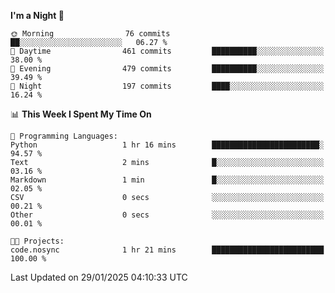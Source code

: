 <!--START_SECTION:waka-->
**I'm a Night 🦉** 

```text
🌞 Morning                76 commits          ██░░░░░░░░░░░░░░░░░░░░░░░   06.27 % 
🌆 Daytime                461 commits         ██████████░░░░░░░░░░░░░░░   38.00 % 
🌃 Evening                479 commits         ██████████░░░░░░░░░░░░░░░   39.49 % 
🌙 Night                  197 commits         ████░░░░░░░░░░░░░░░░░░░░░   16.24 % 
```


📊 **This Week I Spent My Time On** 

```text
💬 Programming Languages: 
Python                   1 hr 16 mins        ████████████████████████░   94.57 % 
Text                     2 mins              █░░░░░░░░░░░░░░░░░░░░░░░░   03.16 % 
Markdown                 1 min               █░░░░░░░░░░░░░░░░░░░░░░░░   02.05 % 
CSV                      0 secs              ░░░░░░░░░░░░░░░░░░░░░░░░░   00.21 % 
Other                    0 secs              ░░░░░░░░░░░░░░░░░░░░░░░░░   00.01 % 

🐱‍💻 Projects: 
code.nosync              1 hr 21 mins        █████████████████████████   100.00 % 
```


 Last Updated on 29/01/2025 04:10:33 UTC
<!--END_SECTION:waka-->
